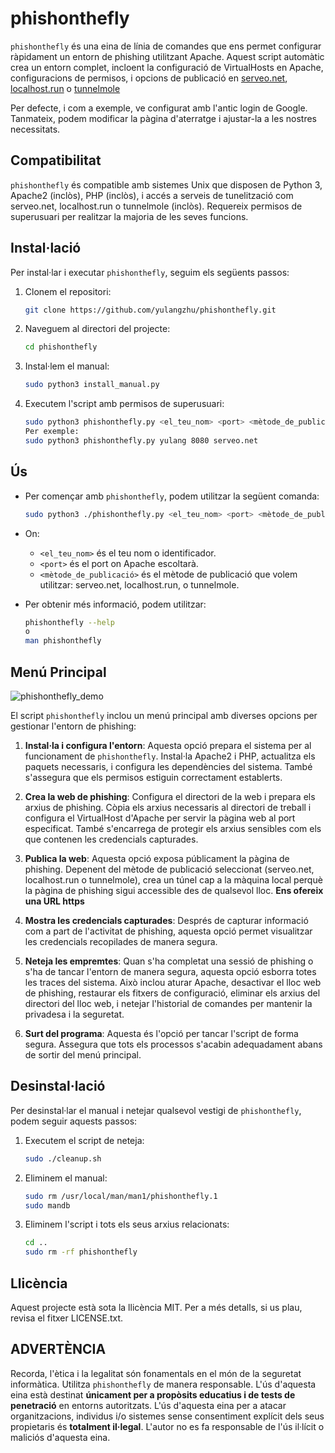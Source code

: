 # phishonthefly
`phishonthefly` és una eina de línia de comandes que ens permet configurar ràpidament un entorn de phishing utilitzant Apache. Aquest script automàtic crea un entorn complet, incloent la configuració de VirtualHosts en Apache, configuracions de permisos, i opcions de publicació en [serveo.net](https://serveo.net/), [localhost.run](https://localhost.run/) o [tunnelmole](https://tunnelmole.com/)

Per defecte, i com a exemple, ve configurat amb l'antic login de Google. Tanmateix, podem modificar la pàgina d'aterratge i ajustar-la a les nostres necessitats.

## Compatibilitat

`phishonthefly` és compatible amb sistemes Unix que disposen de Python 3, Apache2 (inclòs), PHP (inclòs), i accés a serveis de tunelització com serveo.net, localhost.run o tunnelmole (inclòs). Requereix permisos de superusuari per realitzar la majoria de les seves funcions.

## Instal·lació

Per instal·lar i executar `phishonthefly`, seguim els següents passos:

1. Clonem el repositori:
   ```bash
   git clone https://github.com/yulangzhu/phishonthefly.git

2. Naveguem al directori del projecte:
   ```bash
   cd phishonthefly
   
3. Instal·lem el manual:
   ```bash
   sudo python3 install_manual.py

4. Executem l'script amb permisos de superusuari:
   ```bash
   sudo python3 phishonthefly.py <el_teu_nom> <port> <mètode_de_publicació>
   Per exemple:
   sudo python3 phishonthefly.py yulang 8080 serveo.net
   
## Ús

- Per començar amb `phishonthefly`, podem utilitzar la següent comanda:
   ```bash
   sudo python3 ./phishonthefly.py <el_teu_nom> <port> <mètode_de_publicació>
   
- On:
  - `<el_teu_nom>` és el teu nom o identificador.
  - `<port>` és el port on Apache escoltarà.
  - `<mètode_de_publicació>` és el mètode de publicació que volem utilitzar: serveo.net, localhost.run, o tunnelmole.

- Per obtenir més informació, podem utilitzar:
    ```bash
    phishonthefly --help
    o
    man phishonthefly

## Menú Principal

![phishonthefly_demo](https://github.com/yulangzhu/phishonthefly/assets/121367624/9a52d932-56cd-4a38-b9af-3d521eeae193)

El script `phishonthefly` inclou un menú principal amb diverses opcions per gestionar l'entorn de phishing:

1. **Instal·la i configura l'entorn**:
   Aquesta opció prepara el sistema per al funcionament de `phishonthefly`. Instal·la Apache2 i PHP, actualitza els paquets necessaris, i configura les dependències del sistema. També s'assegura que els permisos estiguin correctament establerts.

2. **Crea la web de phishing**:
   Configura el directori de la web i prepara els arxius de phishing. Còpia els arxius necessaris al directori de treball i configura el VirtualHost d'Apache per servir la pàgina web al port especificat. També s'encarrega de protegir els arxius sensibles com els que contenen les credencials capturades.

3. **Publica la web**:
   Aquesta opció exposa públicament la pàgina de phishing. Depenent del mètode de publicació seleccionat (serveo.net, localhost.run o tunnelmole), crea un túnel cap a la màquina local perquè la pàgina de phishing sigui accessible des de qualsevol lloc. **Ens ofereix una URL https**

4. **Mostra les credencials capturades**:
   Després de capturar informació com a part de l'activitat de phishing, aquesta opció permet visualitzar les credencials recopilades de manera segura.

5. **Neteja les empremtes**:
   Quan s'ha completat una sessió de phishing o s'ha de tancar l'entorn de manera segura, aquesta opció esborra totes les traces del sistema. Això inclou aturar Apache, desactivar el lloc web de phishing, restaurar els fitxers de configuració, eliminar els arxius del directori del lloc web, i netejar l'historial de comandes per mantenir la privadesa i la seguretat.

6. **Surt del programa**:
   Aquesta és l'opció per tancar l'script de forma segura. Assegura que tots els processos s'acabin adequadament abans de sortir del menú principal.

## Desinstal·lació

Per desinstal·lar el manual i netejar qualsevol vestigi de `phishonthefly`, podem seguir aquests passos:
1. Executem el script de neteja:
   ```bash
   sudo ./cleanup.sh
   
2. Eliminem el manual:
   ```bash
   sudo rm /usr/local/man/man1/phishonthefly.1
   sudo mandb
   
3. Eliminem l'script i tots els seus arxius relacionats:
   ```bash
   cd ..
   sudo rm -rf phishonthefly
   
## Llicència

Aquest projecte està sota la llicència MIT. Per a més detalls, si us plau, revisa el fitxer LICENSE.txt.

## ADVERTÈNCIA

Recorda, l'ètica i la legalitat són fonamentals en el món de la seguretat informàtica. Utilitza `phishonthefly` de manera responsable.
L'ús d'aquesta eina està destinat **únicament per a propòsits educatius i de tests de penetració** en entorns autoritzats. L'ús d'aquesta eina per a atacar organitzacions, individus i/o sistemes sense consentiment explícit dels seus propietaris és **totalment il·legal**. L'autor no es fa responsable de l'ús il·lícit o maliciós d'aquesta eina.
